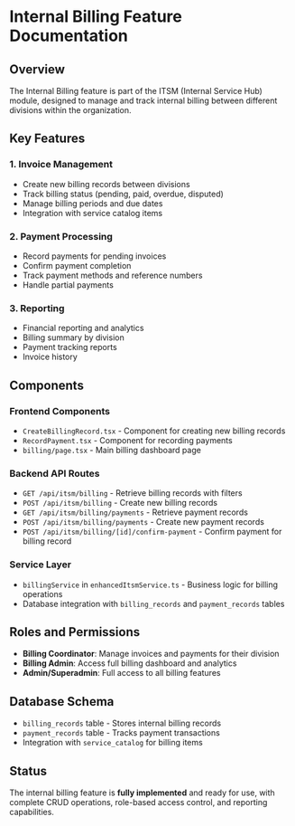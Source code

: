 # Internal Billing Feature Documentation

## Overview
The Internal Billing feature is part of the ITSM (Internal Service Hub) module, designed to manage and track internal billing between different divisions within the organization.

## Key Features

### 1. Invoice Management
- Create new billing records between divisions
- Track billing status (pending, paid, overdue, disputed)
- Manage billing periods and due dates
- Integration with service catalog items

### 2. Payment Processing
- Record payments for pending invoices
- Confirm payment completion
- Track payment methods and reference numbers
- Handle partial payments

### 3. Reporting
- Financial reporting and analytics
- Billing summary by division
- Payment tracking reports
- Invoice history

## Components

### Frontend Components
- `CreateBillingRecord.tsx` - Component for creating new billing records
- `RecordPayment.tsx` - Component for recording payments
- `billing/page.tsx` - Main billing dashboard page

### Backend API Routes
- `GET /api/itsm/billing` - Retrieve billing records with filters
- `POST /api/itsm/billing` - Create new billing records
- `GET /api/itsm/billing/payments` - Retrieve payment records
- `POST /api/itsm/billing/payments` - Create new payment records
- `POST /api/itsm/billing/[id]/confirm-payment` - Confirm payment for billing record

### Service Layer
- `billingService` in `enhancedItsmService.ts` - Business logic for billing operations
- Database integration with `billing_records` and `payment_records` tables

## Roles and Permissions
- **Billing Coordinator**: Manage invoices and payments for their division
- **Billing Admin**: Access full billing dashboard and analytics
- **Admin/Superadmin**: Full access to all billing features

## Database Schema
- `billing_records` table - Stores internal billing records
- `payment_records` table - Tracks payment transactions
- Integration with `service_catalog` for billing items

## Status
The internal billing feature is **fully implemented** and ready for use, with complete CRUD operations, role-based access control, and reporting capabilities.